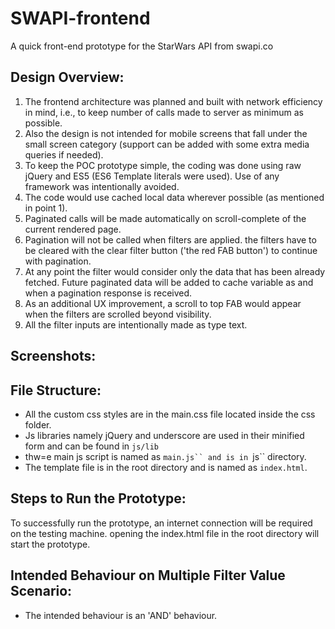 # SWAPI-frontend
A quick front-end prototype for the StarWars API from swapi.co

## Design Overview:
1. The frontend architecture was planned and built with network efficiency in mind, i.e., to keep number of calls made to server as minimum as possible.
2. Also the design is not intended for mobile screens that fall under the small screen category (support can be added with some extra media queries if needed).
3. To keep the POC prototype simple, the coding was done using raw jQuery and ES5 (ES6 Template literals were used). Use of any framework was intentionally avoided.
4. The code would use cached local data wherever possible (as mentioned in point 1).
5. Paginated calls will be made automatically on scroll-complete of the current rendered page.
6. Pagination will not be called when filters are applied. the filters have to be cleared with the clear filter button ('the red FAB button') to continue with pagination.
7. At any point the filter would consider only the data that has been already fetched. Future paginated data will be added to cache variable as and when a pagination response is received.
8. As an additional UX improvement, a scroll to top FAB would appear when the filters are scrolled beyond visibility.
9. All the filter inputs are intentionally made as type text.

## Screenshots:

## File Structure:
- All the custom css styles are in the main.css file located inside the css folder.
- Js libraries namely jQuery and underscore are used in their minified form and can be found in ```js/lib```
- thw=e main js script is named as ```main.js`` and is in ```js`` directory.
- The template file is in the root directory and is named as ```index.html```.

## Steps to Run the Prototype:
To successfully run the prototype, an internet connection will be required on the testing machine.
opening the index.html file in the root directory will start the prototype.

## Intended Behaviour on Multiple Filter Value Scenario:
- The intended behaviour is an 'AND' behaviour.


